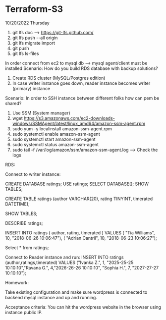 # Terraform-S3
10/20/2022 Thursday 

1. git lfs doc --> https://git-lfs.github.com/
2. git lfs push --all origin 
3. git lfs migrate import 
4. git push 
5. git lfs ls-files 

In order connect from ec2 to mysql db --> mysql agent/client must be installed 
Scenario: How do you build RDS database with backup solutions?
1. Create RDS cluster (MySQL/Postgres edition)
2. In case writer instance goes down, reader instance becomes writer (primary) instance

Scenario: In order to SSH instance between different folks how can pem be shared?

1. Use SSM (System manager)
2. wget https://s3.amazonaws.com/ec2-downloads-windows/SSMAgent/latest/linux_amd64/amazon-ssm-agent.rpm
3.  sudo yum -y localinstall amazon-ssm-agent.rpm 
4.  sudo systemctl enable amazon-ssm-agent
5.  sudo systemctl start amazon-ssm-agent
6.  sudo systemctl status amazon-ssm-agent
7.  sudo tail -f /var/log/amazon/ssm/amazon-ssm-agent.log --> Check the logs 


RDS: 

Connect to writer instance: 

CREATE DATABASE ratings; USE ratings; SELECT DATABASE(); SHOW TABLES; 

CREATE TABLE ratings (author VARCHAR(20), rating TINYINT, timerated DATETIME); 

SHOW TABLES; 

DESCRIBE ratings; 

INSERT INTO ratings ( author, rating, timerated ) VALUES ( "Tia Williams", 10, "2018-06-26 10:06:47"), ( "Adrian Cantril", 10, "2018-06-23 10:06:27”); 

Select * from ratings;

Connect to Reader instance and run: 
INSERT INTO ratings (author,ratings,timerated) VALUES ("Ivanka Z.", 1, "2025-25-25 10:10:10","Ravana G.", 4,"2026-26-26 10:10:10", "Sophia H.", 7, "2027-27-27 10:10:10");


Homework: 

Take existing configuration and make sure wordpress is connected to backend mysql instance and up and running.

Acceptance criteria: You can hit the wordpress website in the browser using instance public IP. 
